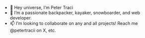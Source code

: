 - 👋 Hey universe, I’m Peter Traci
- 🌱 I’m a passionate backpacker, kayaker, snowboarder, and web developer.
- 📫 I’m looking to collaborate on any and all projects! Reach me @petertracii on X, etc.
